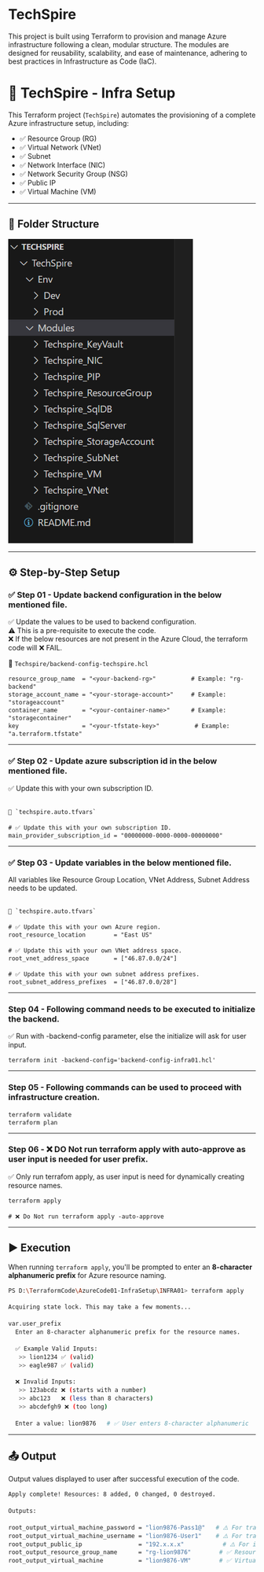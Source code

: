 # TechSpire
This project is built using Terraform to provision and manage Azure infrastructure following a clean, modular structure. The modules are designed for reusability, scalability, and ease of maintenance, adhering to best practices in Infrastructure as Code (IaC).

# 🚀 TechSpire - Infra Setup

This Terraform project (`TechSpire`) automates the provisioning of a complete Azure infrastructure setup, including:

- ✅ Resource Group (RG)
- ✅ Virtual Network (VNet)
- ✅ Subnet
- ✅ Network Interface (NIC)
- ✅ Network Security Group (NSG)
- ✅ Public IP
- ✅ Virtual Machine (VM)

---

## 📁 Folder Structure

![Folder Structure](https://github.com/tripathicle/TechSpire/blob/main/folder_structure.png)


---

## ⚙️ Step-by-Step Setup

### ✅ Step 01 - Update backend configuration in the below mentioned file.
✅ Update the values to be used to backend configuration.  
⚠️ This is a pre-requisite to execute the code.  
❌ If the below resources are not present in the Azure Cloud, the terraform code will ❌ FAIL.

📝 `Techspire/backend-config-techspire.hcl`

```hcl
resource_group_name  = "<your-backend-rg>"          # Example: "rg-backend"
storage_account_name = "<your-storage-account>"     # Example: "storageaccount"
container_name       = "<your-container-name>"      # Example: "storagecontainer"
key                  = "<your-tfstate-key>"          # Example: "a.terraform.tfstate"

```
---
### ✅ Step 02 - Update azure subscription id in the below mentioned file.

✅ Update this with your own subscription ID.

```hcl

📝 `techspire.auto.tfvars`

# ✅ Update this with your own subscription ID.
main_provider_subscription_id = "00000000-0000-0000-00000000"

```
---

### ✅ Step 03 - Update variables in the below mentioned file.

All variables like Resource Group Location, VNet Address, Subnet Address needs to be updated.

```hcl

📝 `techspire.auto.tfvars`

# ✅ Update this with your own Azure region.
root_resource_location        = "East US"

# ✅ Update this with your own VNet address space.
root_vnet_address_space       = ["46.87.0.0/24"]

# ✅ Update this with your own subnet address prefixes.
root_subnet_address_prefixes  = ["46.87.0.0/28"]

```
---
### Step 04 - Following command needs to be executed to initialize the backend.

✅ Run with -backend-config parameter, else the initialize will ask for user input.
```hcl
terraform init -backend-config='backend-config-infra01.hcl'

```

---
### Step 05 - Following commands can be used to proceed with infrastructure creation.


```hcl
terraform validate
terraform plan

```

---

### Step 06 - ❌ DO Not run terraform apply with auto-approve as user input is needed for user prefix.
✅ Only run terrafom apply, as user input is need for dynamically creating resource names.

```hcl
terraform apply

# ❌ Do Not run terraform apply -auto-approve

```
---

## ▶️ Execution

When running `terraform apply`, you'll be prompted to enter an **8-character alphanumeric prefix** for Azure resource naming.

```bash
PS D:\TerraformCode\AzureCode01-InfraSetup\INFRA01> terraform apply

Acquiring state lock. This may take a few moments...

var.user_prefix
  Enter an 8-character alphanumeric prefix for the resource names.

  ✅ Example Valid Inputs:
   >> lion1234 ✅ (valid)
   >> eagle987 ✅ (valid)

  ❌ Invalid Inputs:
   >> 123abcdz ❌ (starts with a number)
   >> abc123   ❌ (less than 8 characters)
   >> abcdefgh9 ❌ (too long)

  Enter a value: lion9876   # ✅ User enters 8-character alphanumeric

```
---

## 📤 Output

Output values displayed to user after successful execution of the code.

```bash
Apply complete! Resources: 8 added, 0 changed, 0 destroyed.

Outputs:

root_output_virtual_machine_password = "lion9876-Pass1@"   # ⚠️ For training purpose only. ❌ Not recommended to use a hardcoded password in production. 🔐
root_output_virtual_machine_username = "lion9876-User1"    # ⚠️ For training purpose only. ❌ Not recommended to use a hardcoded username in production. 🔐
root_output_public_ip                = "192.x.x.x"           # ⚠️ For information purpose only.
root_output_resource_group_name      = "rg-lion9876"        # ✅ Resource group created with 'rg-' as prefix and user input as suffix.
root_output_virtual_machine          = "lion9876-VM"        # ✅ Virtual Machine user input as prefix and '-VM' as suffix.


